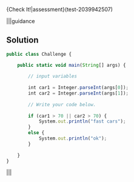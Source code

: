 {Check It!|assessment}(test-2039942507)

|||guidance
## Solution
```javascript
public class Challenge {

    public static void main(String[] args) {
      
        // input variables
      
        int car1 = Integer.parseInt(args[0]);
        int car2 = Integer.parseInt(args[1]);
      
        // Write your code below.
            
        if (car1 > 70 || car2 > 70) {
            System.out.println("fast cars");
        }
        else {
            System.out.println("ok");
        }
            
    }
}
```
|||